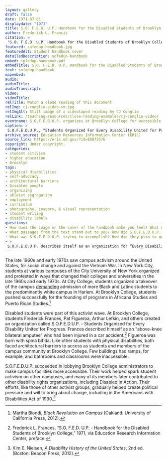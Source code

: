 ```yaml
--- 
layout: gallery
draft: false
date: 1971-07-01
displaydate: "1971"
title: S.O. F.E.D. U.P. Handbook for the Disabled Students of Brooklyn College, CUNY, excerpt
author: Frederick L. Francis
citation: >
 "S.O. F.E.D. U.P. Handbook for the Disabled Students of Brooklyn College, CUNY, excerpt," Frederick L. Francis, in New York City Civil Rights History Project, Accessed: [Month Day, Year], https://nyccivilrightshistory.org/gallery/sofedup-handbook.
featured: sofedup-handbook.jpg
featuredAlt: Student handbook cover
detailedDescription: sofedup-handbook
embed: sofedup-handbook.pdf
embedTitle: S.O. F.E.D. U.P. Handbook for the Disabled Students of Brooklyn College, CUNY, excerpt
text: sofedup-handbook
mapembed: 
audio: 
audioTitle: 
audioTranscript: 
video: 
videoTitle: 
relTitle: Watch a close reading of this document
relImg: cj-conglio-video-sm.jpg
relImgAlt: Still image of a videotaped reading by CJ Conglio
relLink: /teaching-resources/close-reading-examples/cj-conglio-video/
eventname: S.O.F.E.D.U.P. organizes at Brooklyn College for accessible education for Disabled students.
caption: >
 S.O.F.E.D.U.P., “Students Organized For Every Disability United for Progress,” was founded at Brooklyn College to promote activism by and for Disabled students to eliminate architectural and bureaucratic barriers and increase educational access. Their handbook described their goals and vision.
archive_source: Education Resources Information Center (ERIC)
source_link: https://eric.ed.gov/?id=ED072576
copyright: Under copyright.
categories: 
- student activism
- higher education
- Brooklyn
tags: 
- physical disabilities
- self-advocacy
- architectural barriers
- Disabled people
- organizing
- ableist segregation
- employment
- curriculum
- photography, imagery, & visual representation
- student writing
- disability labels
questions: 
- How does the image on the cover of the handbook make you feel? What message do you think the authors wanted to send with this image? What did they think of the term “handicapped”? 
- What passages from the text stand out to you? How did S.O.F.E.D.U.P. use the language of civil rights movements and ideas to make their case? 
- What was S.O.F.E.D.U.P. trying to accomplish? How did they plan to go about it through their organizing? 
- >
 S.O.F.E.D.U.P. describes itself as an organization for “Every Disability United for Progress.” In what ways are students of “every disability” included, or not included, in Francis’s statement?
--- 
```


The late 1960s and early 1970s saw campus activism around the United States, for social change and against the Vietnam War. In New York City, students at various campuses of the City University of New York organized and protested in ways that changed their colleges and universities in the late 1960s and early 1970s. At City College, students organized a takeover of the campus [demanding](topics/black-latina-women/audre-lorde-cuny/we-demand) admission of more Black and Latinx students to the predominantly white campus in Harlem. At Brooklyn College, students pushed successfully for the founding of programs in Africana Studies and Puerto Rican Studies.[^1]

Disabled students were part of this activist wave. At Brooklyn College, students Frederick Frances, Pat Figueroa, Arthur Lefkin, and others created an organization called S.O.F.E.D.U.P. - Students Organized for Every Disability United for Progress. Frances described himself as an “above-knee bilateral amputee” who had been injured in a car accident.[^2] Figueroa was born with spina bifida. Like other students with physical disabilities, both faced architectural barriers to access as students and members of the campus community at Brooklyn College. Few buildings had ramps, for example, and bathrooms and classrooms were inaccessible.

S.O.F.E.D.U.P. succeeded in lobbying Brooklyn College administrators to make campus facilities more accessible. Their work helped spark student activism on other campuses, and many of its members later contributed to other disability rights organizations, including Disabled in Action. Their efforts, like those of other activist groups, gradually helped create political pressure and will to bring about change, including in the Americans with Disabilities Act of 1990.[^3]

[^1]: Martha Biondi, *Black Revolution on Campus* (Oakland: University of California Press, 2012).

[^2]: Frederick L. Frances, “S.O. F.E.D. U.P. - Handbook for the Disabled Students of Brooklyn College,” 1971, via Education Research Information Center, preface.

[^3]: Kim E. Nielsen, *A Disability History of the United States*, 2nd ed. (Boston: Beacon Press, 2012).
